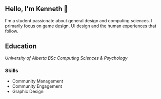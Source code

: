 
<h2> Hello, I'm Kenneth 🍃 </h2>
I'm a student passionate about general design and computing sciences. I primarily focus on game design, UI design and the human experiences that follow.

<h2>Education</h2>
<i>University of Alberta BSc Computing Sciences & Psychology</i>

<h3>Skills</h3>
<ul>
  <li>Community Management
  <li>Community Engagement
  <li>Graphic Design 
</ul>
